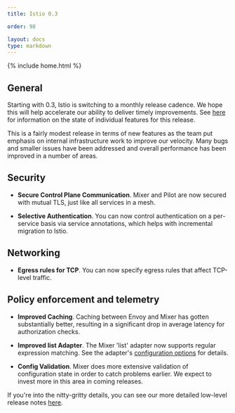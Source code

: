 ```yaml
---
title: Istio 0.3

order: 98

layout: docs
type: markdown
---
```

{% include home.html %}

## General

Starting with 0.3, Istio is switching to a monthly release cadence. We hope this will help accelerate our ability
to deliver timely improvements. See [here]({{home}}/docs/welcome/feature-stages.html) for information on the state of individual features
for this release.

This is a fairly modest release in terms of new features as the team put emphasis on internal
infrastructure work to improve our velocity. Many bugs and smaller issues have been addressed and
overall performance has been improved in a number of areas.

## Security

- **Secure Control Plane Communication**. Mixer and Pilot are now secured with mutual TLS, just like all services in a mesh.

- **Selective Authentication**. You can now control authentication on a per-service basis via service annotations,
which helps with incremental migration to Istio.

## Networking

- **Egress rules for TCP**. You can now specify egress rules that affect TCP-level traffic.

## Policy enforcement and telemetry

- **Improved Caching**. Caching between Envoy and Mixer has gotten substantially better, resulting in a
significant drop in average latency for authorization checks.

- **Improved list Adapter**. The Mixer 'list' adapter now supports regular expression matching. See the adapter's
[configuration options]({{home}}/docs/reference/config/mixer/adapters/list.html) for details.

- **Config Validation**. Mixer does more extensive validation of configuration state in order to catch problems earlier.
We expect to invest more in this area in coming releases.


If you're into the nitty-gritty details, you can see our more detailed low-level
release notes [here](https://github.com/istio/istio/wiki/v0.3.0).
